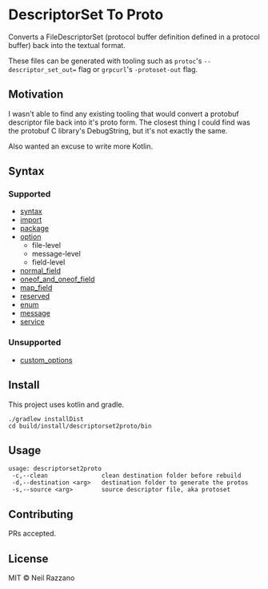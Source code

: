 # DescriptorSet To Proto

Converts a FileDescriptorSet (protocol buffer definition defined in a protocol buffer) back into the textual format.

These files can be generated with tooling such as `protoc`'s `--descriptor_set_out=` flag or `grpcurl`'s  `-protoset-out`
flag.

## Motivation
I wasn't able to find any existing tooling that would convert a protobuf descriptor file back into it's proto form. The
closest thing I could find was the protobuf C library's DebugString, but it's not exactly the same.

Also wanted an excuse to write more Kotlin.

## Syntax
### Supported
* [syntax](https://developers.google.com/protocol-buffers/docs/reference/proto3-spec#syntax)
* [import](https://developers.google.com/protocol-buffers/docs/reference/proto3-spec#import_statement)
* [package](https://developers.google.com/protocol-buffers/docs/reference/proto3-spec#package)
* [option](https://developers.google.com/protocol-buffers/docs/reference/proto3-spec#option)
  * file-level
  * message-level
  * field-level  
* [normal_field](https://developers.google.com/protocol-buffers/docs/reference/proto3-spec#normal_field)
* [oneof_and_oneof_field](https://developers.google.com/protocol-buffers/docs/reference/proto3-spec#oneof_and_oneof_field)
* [map_field](https://developers.google.com/protocol-buffers/docs/reference/proto3-spec#map_field)
* [reserved](https://developers.google.com/protocol-buffers/docs/reference/proto3-spec#reserved)
* [enum](https://developers.google.com/protocol-buffers/docs/reference/proto3-spec#enum_definition)
* [message](https://developers.google.com/protocol-buffers/docs/reference/proto3-spec#message_definitionn)
* [service](https://developers.google.com/protocol-buffers/docs/reference/proto3-spec#service_definition)
### Unsupported
* [custom_options](https://developers.google.com/protocol-buffers/docs/overview#customoptions)
## Install
This project uses kotlin and gradle.
```
./gradlew installDist
cd build/install/descriptorset2proto/bin
```

## Usage
```
usage: descriptorset2proto
 -c,--clean               clean destination folder before rebuild
 -d,--destination <arg>   destination folder to generate the protos
 -s,--source <arg>        source descriptor file, aka protoset
```

## Contributing

PRs accepted.

## License

MIT © Neil Razzano

